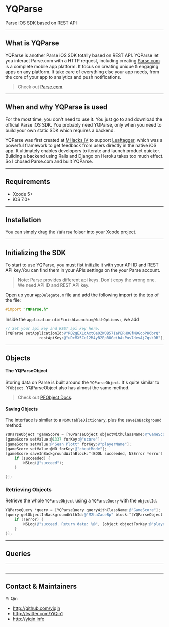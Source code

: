 YQParse
=======

Parse iOS SDK based on REST API


---
## What is YQParse
YQParse is another Parse iOS SDK totally based on REST API. YQParse let you interact Parse.com with a HTTP request, including creating [Parse.com](https://parse.com/) is a complete mobile app platform. It focus on creating unique & engaging apps on any platform. It take care of everything else your app needs, from the core of your app to analytics and push notifications. 

> Check out [Parse.com](https://parse.com/).

---
## When and why YQParse is used
For the most time, you don't need to use it. You just go to and download the official Parse iOS SDK. You probably need YQParse, only when you need to build your own static SDK which requires a backend.

YQParse was first created at [MHacks IV](http://mhacks-iv.challengepost.com/) to support [Leaftagger](http://www.leaftagger.com/), which was a powerful framework to get feedback from users directly in the native iOS app. It ultimately enables developers to iterate and launch product quicker. Building a backend using Rails and Django on Heroku takes too much effect. So I chosed Parse.com and built YQParse.

---
## Requirements
- Xcode 5+
- iOS 7.0+

---

## Installation
You can simply drag the `YQParse` folser into your Xcode project.

---
## Initializing the SDK
To start to use YQParse, you must fist initizlie it with your API ID and REST API key.You can find them in your APIs settings on the your Parse account.

> Note: Parse provides different api keys. Don't copy the wrong one. We need API ID and REST API key.

Open up your `AppDelegate.m` file and add the following import to the top of the file:
```Objective-C
#import "YQParse.h"
```
Inside the `application:didFinishLaunchingWithOptions:`, we add
```Objective-C
// Set your api key and REST api key here.
[YQParse setApplicationId:@"RQ2gEXLcAxtOe0ZWOB57IaPERHOGfM9GopPH6brQ"
               restApiKey:@"uDcMX5Ce12M4yB2EpRUGeihAsPus7devAj7qskDB"];
```

---
## Objects
#### The YQParseObject
Storing data on Parse is built around the `YQParseObject`. It's quite similar to `PFObject`. YQParseObject also has almost the same method.

> Check out [PFObject Docs](https://parse.com/docs/ios_guide#top/iOS).


#### Saving Objects
The interface is similar to a `NSMutableDictionary`, plus the `saveInBackground` method:
```Objective-C
YQParseObject *gameScore = [YQParseObject objectWithClassName:@"GameScore"];
[gameScore setValue:@1337 forKey:@"score"];
[gameScore setValue:@"Sean Plott" forKey:@"playerName"];
[gameScore setValue:@NO forKey:@"cheatMode"];
[gameScore saveInBackgroundWithBlock:^(BOOL succeeded, NSError *error) {
    if (succeeded) {
        NSLog(@"succeed");
    }
    
}];
```

### Retrieving Objects
Retrieve the whole `YQParseObject` using a `YQParseQuery` with the `objectId`. 
```Objective-C
YQParseQuery *query = [YQParseQuery queryWithClassName:@"GameScore"];
[query getObjectInBackgroundWithId:@"M2haZaceBp" block:^(YQParseObject *object, NSError *error) {
    if (!error) {
        NSLog(@"succeed. Return data: %@", [object objectForKey:@"playerName"]);
    }
}];
```

---
## Queries 



---
## 


---

## Contact & Maintainers

Yi Qin

- http://github.com/yiqin
- http://twitter.com/YiQin1
- http://yiqin.info